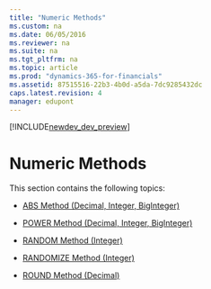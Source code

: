 ```yaml
---
title: "Numeric Methods"
ms.custom: na
ms.date: 06/05/2016
ms.reviewer: na
ms.suite: na
ms.tgt_pltfrm: na
ms.topic: article
ms.prod: "dynamics-365-for-financials"
ms.assetid: 87515516-22b3-4b0d-a5da-7dc9285432dc
caps.latest.revision: 4
manager: edupont
---
```


[!INCLUDE[newdev_dev_preview](../includes/newdev_dev_preview.md)]

# Numeric Methods
This section contains the following topics:  
  
-   [ABS Method \(Decimal, Integer, BigInteger\)](devenv-ABS-Method-Decimal-Integer-BigInteger.md)  
  
-   [POWER Method \(Decimal, Integer, BigInteger\)](devenv-POWER-Method-Decimal-Integer-BigInteger.md)  
  
-   [RANDOM Method \(Integer\)](devenv-RANDOM-Method-Integer.md)  
  
-   [RANDOMIZE Method \(Integer\)](devenv-RANDOMIZE-Method-Integer.md)  
  
-   [ROUND Method \(Decimal\)](devenv-ROUND-Method-Decimal.md)